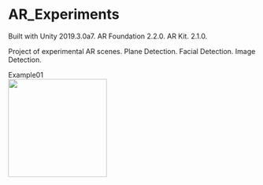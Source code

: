 # AR_Experiments

Built with Unity 2019.3.0a7.  AR Foundation 2.2.0. AR Kit. 2.1.0.

Project of experimental AR scenes. Plane Detection.  Facial Detection. Image Detection.

Example01<br>
<img width="200" src="https://github.com/mhellnerdev/AR_Experiments/blob/master/docs/images/AR1.gif">
